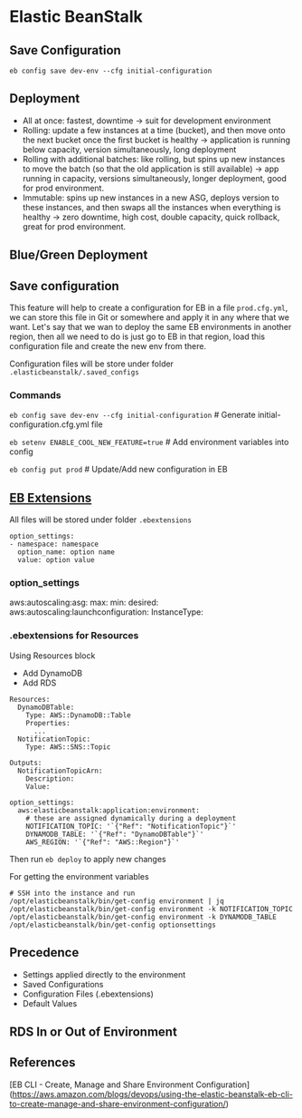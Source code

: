 # Elastic BeanStalk

## Save Configuration

`eb config save dev-env --cfg initial-configuration`

## Deployment

- All at once: fastest, downtime -> suit for development environment
- Rolling: update a few instances at a time (bucket), and then move onto the next bucket once the first bucket is healthy -> application is running below capacity, version simultaneously, long deployment
- Rolling with additional batches: like rolling, but spins up new instances to move the batch (so that the old application is still available) -> app running in capacity, versions simultaneously, longer deployment, good for prod environment.
- Immutable: spins up new instances in a new ASG, deploys version to these instances, and then swaps all the instances when everything is healthy -> zero downtime, high cost, double capacity, quick rollback, great for prod environment.

## Blue/Green Deployment


## Save configuration

This feature will help to create a configuration for EB in a file `prod.cfg.yml`, we can store this file in Git or somewhere and apply it in any where that we want.
Let's say that we wan to deploy the same EB environments in another region, then all we need to do is just go to EB in that region, load this configuration file and create the new env from there.

Configuration files will be store under folder `.elasticbeanstalk/.saved_configs`

### Commands

`eb config save dev-env --cfg initial-configuration` # Generate initial-configuration.cfg.yml file

`eb setenv ENABLE_COOL_NEW_FEATURE=true` # Add environment variables into config

`eb config put prod` # Update/Add new configuration in EB

## [EB Extensions](https://docs.aws.amazon.com/elasticbeanstalk/latest/dg/ebextensions-optionsettings.html)

All files will be stored under folder `.ebextensions`

```
option_settings:
- namespace: namespace
  option_name: option name
  value: option value
```

### option_settings

aws:autoscaling:asg:
  max:
  min:
  desired:
aws:autoscaling:launchconfiguration:
  InstanceType: 

### .ebextensions for Resources

Using Resources block
- Add DynamoDB
- Add RDS

```
Resources:
  DynamoDBTable:
    Type: AWS::DynamoDB::Table
    Properties:
      ...
  NotificationTopic:
    Type: AWS::SNS::Topic

Outputs:
  NotificationTopicArn:
    Description:
    Value:

option_settings:
  aws:elasticbeanstalk:application:environment:
    # these are assigned dynamically during a deployment
    NOTIFICATION_TOPIC: '`{"Ref": "NotificationTopic"}`'
    DYNAMODB_TABLE: '`{"Ref": "DynamoDBTable"}`'
    AWS_REGION: '`{"Ref": "AWS::Region"}`'
```

Then run `eb deploy` to apply new changes

For getting the environment variables
```
# SSH into the instance and run
/opt/elasticbeanstalk/bin/get-config environment | jq
/opt/elasticbeanstalk/bin/get-config environment -k NOTIFICATION_TOPIC
/opt/elasticbeanstalk/bin/get-config environment -k DYNAMODB_TABLE
/opt/elasticbeanstalk/bin/get-config optionsettings
```

## Precedence

- Settings applied directly to the environment
- Saved Configurations
- Configuration Files (.ebextensions)
- Default Values

## RDS In or Out of Environment

## References

[EB CLI - Create, Manage and Share Environment Configuration] (https://aws.amazon.com/blogs/devops/using-the-elastic-beanstalk-eb-cli-to-create-manage-and-share-environment-configuration/)